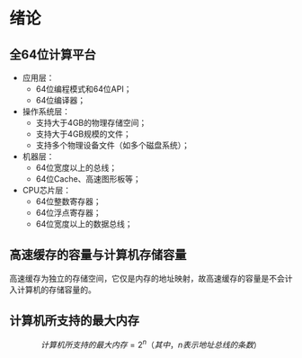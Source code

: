 # 绪论

## 全64位计算平台

- 应用层：
  - 64位编程模式和64位API；
  - 64位编译器；
- 操作系统层：
  - 支持大于4GB的物理存储空间；
  - 支持大于4GB规模的文件；
  - 支持多个物理设备文件（如多个磁盘系统）；
- 机器层：
  - 64位宽度以上的总线；
  - 64位Cache、高速图形板等；
- CPU芯片层：
  - 64位整数寄存器；
  - 64位浮点寄存器；
  - 64位宽度以上的数据总线；

## 高速缓存的容量与计算机存储容量

高速缓存为独立的存储空间，它仅是内存的地址映射，故高速缓存的容量是不会计入计算机的存储容量的。

## 计算机所支持的最大内存

$$
计算机所支持的最大内存 = 2^n （其中，n表示地址总线的条数）
$$
